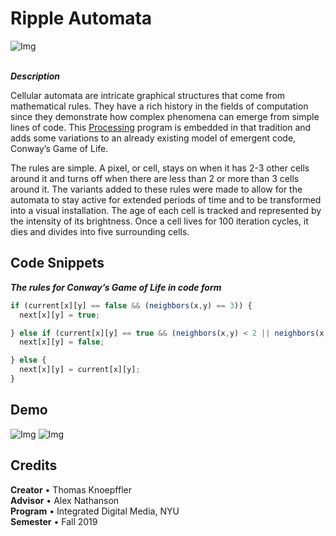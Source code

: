 # Ripple Automata

![Img](https://github.com/synhaptic/ripple-automata/blob/master/images/pattern.png)
<br>
<br>

**_Description_**
<br>

Cellular automata are intricate graphical structures that come from mathematical rules. They have a rich history in the fields of computation since they demonstrate how complex phenomena can emerge from simple lines of code. This [Processing](https://processing.org/) program is embedded in that tradition and adds some variations to an already existing model of emergent code, Conway’s Game of Life.

The rules are simple. A pixel, or cell, stays on when it has 2-3 other cells around it and turns off when there are less than 2 or more than 3 cells around it. The variants added to these rules were made to allow for the automata to stay active for extended periods of time and to be transformed into a visual installation. The age of each cell is tracked and represented by the intensity of its brightness. Once a cell lives for 100 iteration cycles, it dies and divides into five surrounding cells.


## Code Snippets

**_The rules for Conway’s Game of Life in code form_**

```javascript
if (current[x][y] == false && (neighbors(x,y) == 3)) {
  next[x][y] = true;

} else if (current[x][y] == true && (neighbors(x,y) < 2 || neighbors(x,y) > 3 )) {
  next[x][y] = false;

} else {
  next[x][y] = current[x][y];
}
```


## Demo

![Img](https://github.com/synhaptic/ripple-automata/blob/master/images/normal-growth.png)
![Img](https://github.com/synhaptic/ripple-automata/blob/master/images/ameoba-growth.png)


## Credits

**Creator** • Thomas Knoepffler <br>
**Advisor** • Alex Nathanson <br>
**Program** • Integrated Digital Media, NYU <br>
**Semester** • Fall 2019
